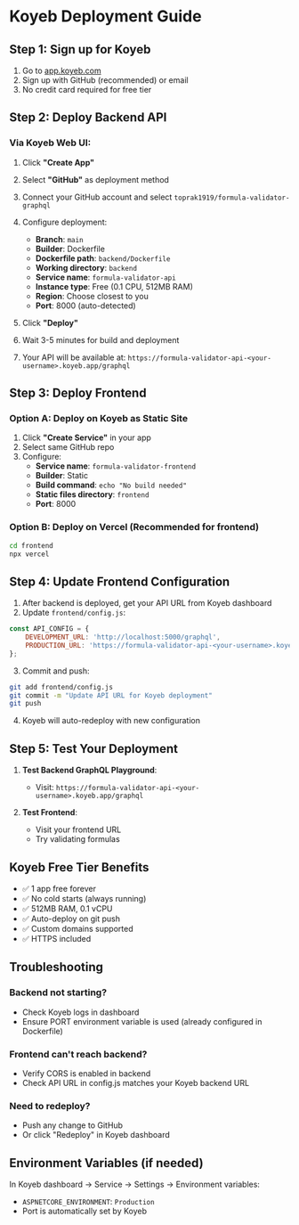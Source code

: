 # Koyeb Deployment Guide

## Step 1: Sign up for Koyeb
1. Go to [app.koyeb.com](https://app.koyeb.com)
2. Sign up with GitHub (recommended) or email
3. No credit card required for free tier

## Step 2: Deploy Backend API

### Via Koyeb Web UI:
1. Click **"Create App"**
2. Select **"GitHub"** as deployment method
3. Connect your GitHub account and select `toprak1919/formula-validator-graphql`
4. Configure deployment:
   - **Branch**: `main`
   - **Builder**: Dockerfile
   - **Dockerfile path**: `backend/Dockerfile`
   - **Working directory**: `backend`
   - **Service name**: `formula-validator-api`
   - **Instance type**: Free (0.1 CPU, 512MB RAM)
   - **Region**: Choose closest to you
   - **Port**: 8000 (auto-detected)
   
5. Click **"Deploy"**
6. Wait 3-5 minutes for build and deployment
7. Your API will be available at: `https://formula-validator-api-<your-username>.koyeb.app/graphql`

## Step 3: Deploy Frontend

### Option A: Deploy on Koyeb as Static Site
1. Click **"Create Service"** in your app
2. Select same GitHub repo
3. Configure:
   - **Service name**: `formula-validator-frontend`
   - **Builder**: Static
   - **Build command**: `echo "No build needed"`
   - **Static files directory**: `frontend`
   - **Port**: 8000

### Option B: Deploy on Vercel (Recommended for frontend)
```bash
cd frontend
npx vercel
```

## Step 4: Update Frontend Configuration

1. After backend is deployed, get your API URL from Koyeb dashboard
2. Update `frontend/config.js`:

```javascript
const API_CONFIG = {
    DEVELOPMENT_URL: 'http://localhost:5000/graphql',
    PRODUCTION_URL: 'https://formula-validator-api-<your-username>.koyeb.app/graphql'
};
```

3. Commit and push:
```bash
git add frontend/config.js
git commit -m "Update API URL for Koyeb deployment"
git push
```

4. Koyeb will auto-redeploy with new configuration

## Step 5: Test Your Deployment

1. **Test Backend GraphQL Playground**: 
   - Visit: `https://formula-validator-api-<your-username>.koyeb.app/graphql`
   
2. **Test Frontend**:
   - Visit your frontend URL
   - Try validating formulas

## Koyeb Free Tier Benefits
- ✅ 1 app free forever
- ✅ No cold starts (always running)
- ✅ 512MB RAM, 0.1 vCPU
- ✅ Auto-deploy on git push
- ✅ Custom domains supported
- ✅ HTTPS included

## Troubleshooting

### Backend not starting?
- Check Koyeb logs in dashboard
- Ensure PORT environment variable is used (already configured in Dockerfile)

### Frontend can't reach backend?
- Verify CORS is enabled in backend
- Check API URL in config.js matches your Koyeb backend URL

### Need to redeploy?
- Push any change to GitHub
- Or click "Redeploy" in Koyeb dashboard

## Environment Variables (if needed)
In Koyeb dashboard → Service → Settings → Environment variables:
- `ASPNETCORE_ENVIRONMENT`: `Production`
- Port is automatically set by Koyeb